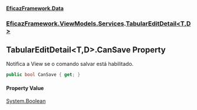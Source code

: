 #### [EficazFramework.Data](EficazFrameworkData.md 'EficazFramework Data')
### [EficazFramework.ViewModels.Services](EficazFrameworkData.md#EficazFramework_ViewModels_Services 'EficazFramework.ViewModels.Services').[TabularEditDetail&lt;T,D&gt;](TabularEditDetail_T_D_.md 'EficazFramework.ViewModels.Services.TabularEditDetail&lt;T,D&gt;')
## TabularEditDetail&lt;T,D&gt;.CanSave Property
Notifica a View se o comando salvar está habilitado.  
```csharp
public bool CanSave { get; }
```
#### Property Value
[System.Boolean](https://docs.microsoft.com/en-us/dotnet/api/System.Boolean 'System.Boolean')
